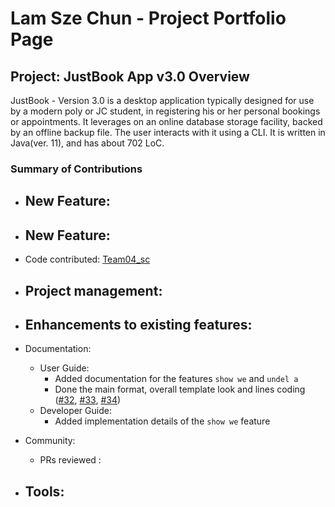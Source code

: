 # Lam Sze Chun - Project Portfolio Page

## Project: JustBook App v3.0 Overview
JustBook - Version 3.0 is a desktop application typically designed for use by a modern poly or JC student, in 
registering his or her personal bookings or appointments. It leverages on an online database storage facility, backed by
an offline backup file. The user interacts with it using a CLI. It is written in Java(ver. 11), and has about 702 LoC.

### Summary of Contributions
- New Feature: 
  - 

- New Feature: 
    - 

- Code contributed: [Team04_sc]()

- Project management:
    - 

- Enhancements to existing features:
    - 

- Documentation:
    - User Guide:
      - Added documentation for the features `show we` and `undel a`
      - Done the main format, overall template look and lines coding ([#32](https://github.com/AY2122S1-TIC4001-F18-4/tp/pull/32),
        [#33](https://github.com/AY2122S1-TIC4001-F18-4/tp/pull/33), [#34](https://github.com/AY2122S1-TIC4001-F18-4/tp/pull/34))
    - Developer Guide:
      - Added implementation details of the `show we` feature

- Community:
  - PRs reviewed : 

- Tools:
    - 
